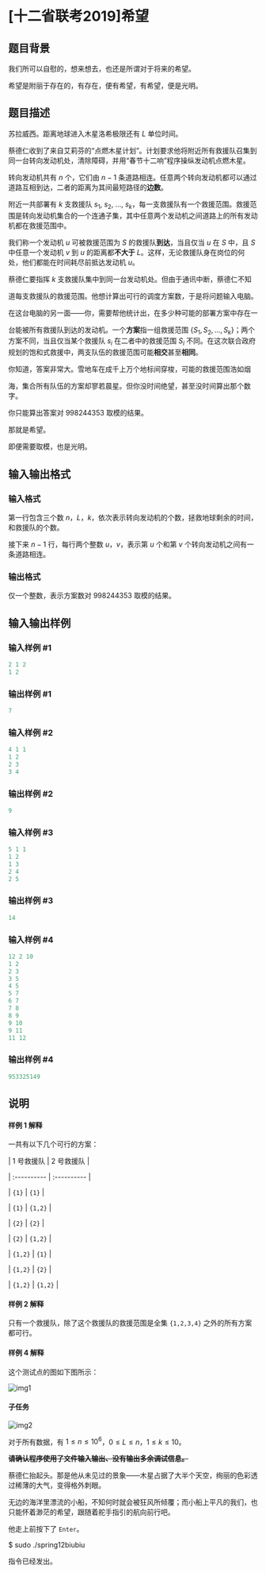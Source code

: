 # [十二省联考2019]希望

## 题目背景

我们所可以自慰的，想来想去，也还是所谓对于将来的希望。

希望是附丽于存在的，有存在，便有希望，有希望，便是光明。

## 题目描述

苏拉威西。距离地球进入木星洛希极限还有 $L$ 单位时间。

蔡德仁收到了来自艾莉芬的“点燃木星计划”。计划要求他将附近所有救援队召集到同一台转向发动机处，清除障碍，并用“春节十二响”程序操纵发动机点燃木星。

转向发动机共有 $n$ 个，它们由 $n - 1$ 条道路相连。任意两个转向发动机都可以通过道路互相到达，二者的距离为其间最短路径的**边数**。

附近一共部署有 $k$ 支救援队 $s_1$, $s_2$, ..., $s_k$，每一支救援队有一个救援范围。救援范围是转向发动机集合的一个连通子集，其中任意两个发动机之间道路上的所有发动机都在救援范围中。

我们称一个发动机 $u$ 可被救援范围为 $S$ 的救援队**到达**，当且仅当 $u$ 在 $S$ 中，且 $S$中任意一个发动机 $v$ 到 $u$ 的距离都**不大于** $L$。这样，无论救援队身在岗位的何处，他们都能在时间耗尽前抵达发动机 $u$。

蔡德仁要指挥 $k$ 支救援队集中到同一台发动机处。但由于通讯中断，蔡德仁不知

道每支救援队的救援范围。他想计算出可行的调度方案数，于是将问题输入电脑。

在这台电脑的另一面——你，需要帮他统计出，在多少种可能的部署方案中存在一

台能被所有救援队到达的发动机。一个**方案**指一组救援范围 $\left\{S_1, S_2, ..., S_k\right\}$；两个方案不同，当且仅当某个救援队 $s_i$ 在二者中的救援范围 $S_i$ 不同。在这次联合政府规划的饱和式救援中，两支队伍的救援范围可能**相交**甚至**相同**。

你知道，答案非常大。雪地车在成千上万个地标间穿梭，可能的救援范围浩如烟

海，集合所有队伍的方案却寥若晨星。但你没时间绝望，甚至没时间算出那个数字。

你只能算出答案对 $998244353$ 取模的结果。

那就是希望。

即便需要取模，也是光明。

## 输入输出格式

### 输入格式

第一行包含三个数 $n$，$L$，$k$，依次表示转向发动机的个数，拯救地球剩余的时间，和救援队的个数。

接下来 $n - 1$ 行，每行两个整数 $u$，$v$，表示第 $u$ 个和第 $v$ 个转向发动机之间有一条道路相连。

### 输出格式

仅一个整数，表示方案数对 $998244353$ 取模的结果。

## 输入输出样例

### 输入样例 #1

```cpp
2 1 2
1 2
```


### 输出样例 #1

```cpp
7
```


### 输入样例 #2

```cpp
4 1 1
1 2
2 3
3 4
```


### 输出样例 #2

```cpp
9
```


### 输入样例 #3

```cpp
5 1 1
1 2
1 3
2 4
2 5
```


### 输出样例 #3

```cpp
14
```


### 输入样例 #4

```cpp
12 2 10
1 2
2 3
3 5
4 5
5 7
6 7
7 8
8 9
9 10
9 11
11 12

```
### 输出样例 #4

```cpp
953325149

```
## 说明

#### 样例 $1$ 解释

一共有以下几个可行的方案：

| 1 号救援队 | 2 号救援队 |

| :---------- | :---------- |

| $\texttt{\{1\}}$ | $\texttt{\{1\}}$ |

| $\texttt{\{1\}}$ | $\texttt{\{1,2\}}$ |

| $\texttt{\{2\}}$ | $\texttt{\{2\}}$ |

| $\texttt{\{2\}}$ | $\texttt{\{1,2\}}$ |

| $\texttt{\{1,2\}}$ | $\texttt{\{1\}}$ |

| $\texttt{\{1,2\}}$ | $\texttt{\{2\}}$ |

| $\texttt{\{1,2\}}$ | $\texttt{\{1,2\}}$ |

#### 样例 $2$ 解释

只有一个救援队，除了这个救援队的救援范围是全集 $\texttt{\{1,2,3,4\}}$ 之外的所有方案都可行。

#### 样例 $4$ 解释

这个测试点的图如下图所示：

![img1](https://s2.ax1x.com/2019/04/07/AhS4FU.png)

#### 子任务

![img2](https://s2.ax1x.com/2019/04/07/AhSIW4.png)

对于所有数据，有 $1 \leqslant n \leqslant 10^6$，$0 \leqslant L \leqslant n$，$1 \leqslant k \leqslant 10$。

~~**请确认程序使用了文件输入输出、没有输出多余调试信息。**~~

蔡德仁抬起头。那是他从未见过的景象——木星占据了大半个天空，绚丽的色彩透过稀薄的大气，变得格外刺眼。

无边的海洋里漂流的小船，不知何时就会被狂风所倾覆；而小船上平凡的我们，也只能怀着渺茫的希望，跟随着舵手指引的航向前行吧。

他走上前按下了 $\texttt{Enter}$。

$ sudo ./spring12biubiu

指令已经发出。

